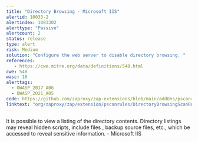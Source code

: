 ```yaml
---
title: "Directory Browsing - Microsoft IIS"
alertid: 10033-2
alertindex: 1003302
alerttype: "Passive"
alertcount: 2
status: release
type: alert
risk: Medium
solution: "Configure the web server to disable directory browsing. "
references:
   - https://cwe.mitre.org/data/definitions/548.html
cwe: 548
wasc: 16
alerttags: 
  - OWASP_2017_A06
  - OWASP_2021_A05
code: https://github.com/zaproxy/zap-extensions/blob/main/addOns/pscanrules/src/main/java/org/zaproxy/zap/extension/pscanrules/DirectoryBrowsingScanRule.java
linktext: "org/zaproxy/zap/extension/pscanrules/DirectoryBrowsingScanRule.java"
---
```

It is possible to view a listing of the directory contents. Directory listings may reveal hidden scripts, include files , backup source files, etc., which be accessed to reveal sensitive information. - Microsoft IIS
